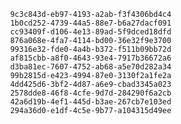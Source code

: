 
                9c3c843d-eb97-4193-a2ab-f3f4306bd4c4
                1b0cd252-4739-44a5-88e7-b6a27dacf091
                cc93409f-d106-4e13-89ad-5f9dced18dfd
                876a068e-4fa7-4114-bd00-36e32f9e3700
                99316e32-fde0-4a4b-b372-f511b09bb72d
                af815cbb-a8f0-4643-93e4-7917b36672a6
                d3ba81ec-7607-4752-ab68-a5e70d282a34
                99b2815d-e423-4994-87e0-3130f2a1fe2a
                4dd425d6-3bf2-4d87-a6e9-cbad3345a023
                2578dde8-46f8-4cfe-9d7d-284290f6a2cb
                42a6d19b-4ef1-445d-b3ae-267cb7e103ed
                294a36d0-e1df-4c5e-9b77-a104315d49ee
                